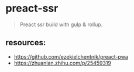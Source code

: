 # preact-ssr
> Preact ssr build with gulp & rollup.

## resources:
+ https://github.com/ezekielchentnik/preact-pwa
+ https://zhuanlan.zhihu.com/p/25459319
